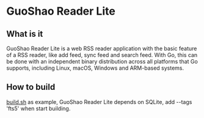 # GuoShao Reader Lite

## What is it
GuoShao Reader Lite is a web RSS reader application with the basic feature of a RSS reader, like add feed, sync feed and search feed. With Go, this can be done with an independent binary distribution across all platforms that Go supports, including Linux, macOS, Windows and ARM-based systems.

## How to build

[build.sh](build.sh) as example, GuoShao Reader Lite depends on SQLite, add --tags 'fts5' when start building.
